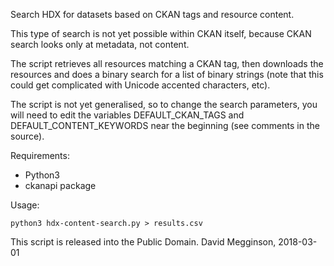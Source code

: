 Search HDX for datasets based on CKAN tags and resource content.

This type of search is not yet possible within CKAN itself, because CKAN search looks only at metadata, not content.

The script retrieves all resources matching a CKAN tag, then downloads the resources and does a binary search for a list of binary strings (note that this could get complicated with Unicode accented characters, etc).

The script is not yet generalised, so to change the search parameters, you will need to edit the variables DEFAULT_CKAN_TAGS and DEFAULT_CONTENT_KEYWORDS near the beginning (see comments in the source).

Requirements:

- Python3
- ckanapi package

Usage:

    python3 hdx-content-search.py > results.csv


This script is released into the Public Domain.
David Megginson, 2018-03-01